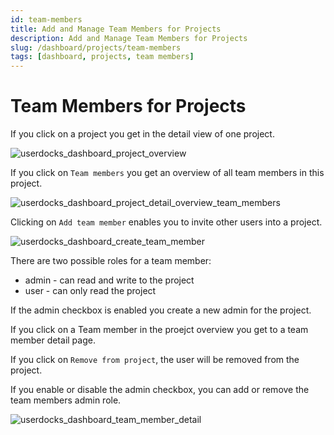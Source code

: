 ```yaml
---
id: team-members
title: Add and Manage Team Members for Projects
description: Add and Manage Team Members for Projects
slug: /dashboard/projects/team-members
tags: [dashboard, projects, team members]
---
```


# Team Members for Projects

If you click on a project you get in the detail view of one project.

![userdocks_dashboard_project_overview]

If you click on `Team members` you get an overview of all team members in this project.

![userdocks_dashboard_project_detail_overview_team_members]

Clicking on `Add team member` enables you to invite other users into a project.

![userdocks_dashboard_create_team_member]

There are two possible roles for a team member:

* admin - can read and write to the project
* user - can only read the project

If the admin checkbox is enabled you create a new admin for the project.

If you click on a Team member in the proejct overview you get to a team member detail page.

If you click on `Remove from project`, the user will be removed from the project.

If you enable or disable the admin checkbox, you can add or remove the team members admin role.

![userdocks_dashboard_team_member_detail]

[userdocks_dashboard_team_member_detail]: /img/userdocks_dashboard_team_member_detail.png
[userdocks_dashboard_create_team_member]: /img/userdocks_dashboard_create_team_member.png
[userdocks_dashboard_project_detail_overview_team_members]: /img/userdocks_dashboard_project_detail_overview_team_members.png
[userdocks_dashboard_project_overview]: /img/userdocks_dashboard_project_overview.png


